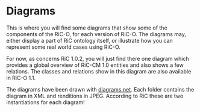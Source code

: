 # Diagrams

This is where you will find some diagrams that show some of the components of the RiC-O, for each version of RiC-O.
The diagrams may, either display a part of RiC ontology itself, or illustrate how you can represent some real world cases using RiC-O. 

For now, as concerns RiC 1.0.2, you will just find there one diagram which provides a global overview of RiC-CM 1.0 entities and also shows a few relations. The classes and relations show in this diagram are also available in RiC-O 1.1.


The diagrams have been drawn with [diagrams.net](https://app.diagrams.net/). Each folder contains the diagram in XML and renditions in JPEG. According to RiC these are two instantiations for each diagram!